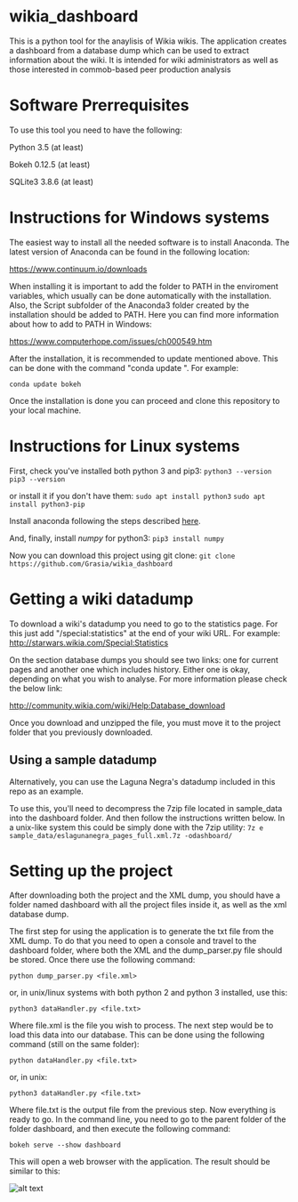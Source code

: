 # wikia_dashboard
This is a python tool for the anaylisis of Wikia wikis. The application creates a dashboard from a database dump which can be used to extract information about the wiki. It is intended for wiki administrators as well as those interested in commob-based peer production analysis

# Software Prerrequisites
To use this tool you need to have the following:

Python 3.5 (at least)
  
Bokeh  0.12.5 (at least)
 
SQLite3 3.8.6 (at least)

# Instructions for Windows systems

The easiest way to install all the needed software is to install Anaconda. The latest version of Anaconda can be found in the following location:
 
 https://www.continuum.io/downloads
 
When installing it is important to add the folder to PATH in the enviroment variables, which usually can be done automatically with the installation. Also, the Script subfolder of the Anaconda3 folder created by the installation should be added to PATH. Here you can find more information about how to add to PATH in Windows:
 
 https://www.computerhope.com/issues/ch000549.htm
 
 After the installation, it is recommended to update mentioned above. This can be done with the command "conda update <package>". For example:
 
`conda update bokeh`

Once the installation is done you can proceed and clone this repository to your local machine.

# Instructions for Linux systems

First, check you've installed both python 3 and pip3:
`python3 --version`
`pip3 --version`

or install it if you don't have them:
`sudo apt install python3`
`sudo apt install python3-pip`

Install anaconda following the steps described [here](https://www.continuum.io/downloads#linux).

And, finally, install *numpy* for python3:
`pip3 install numpy`

Now you can download this project using git clone:
`git clone https://github.com/Grasia/wikia_dashboard`

# Getting a wiki datadump
To download a wiki's datadump you need to go to the statistics page. For this just add "/special:statistics" at the end of your wiki URL. For example:
http://starwars.wikia.com/Special:Statistics

On the section database dumps you should see two links: one for current pages and another one which includes history. Either one is okay, depending on what you wish to analyse. For more information please check the below link:

http://community.wikia.com/wiki/Help:Database_download

Once you download and unzipped the file, you must move it to the project folder that you previously downloaded.

## Using a sample datadump
Alternatively, you can use the Laguna Negra's datadump included in this repo as an example.

To use this, you'll need to decompress the 7zip file located in sample_data into the dashboard folder. And then follow the instructions written below.
In a unix-like system this could be simply done with the 7zip utility:
`7z e sample_data/eslagunanegra_pages_full.xml.7z -odashboard/`

# Setting up the project

After downloading both the project and the XML dump, you should have a folder named dashboard with all the project files inside it, as well as the xml database dump.

The first step for using the application is to generate the txt file from the XML dump. To do that you need to open a console and travel to the dashboard folder, where both the XML and the dump_parser.py file should be stored. Once there use the following command:

`python dump_parser.py <file.xml>`

or, in unix/linux systems with both python 2 and python 3 installed, use this:

`python3 dataHandler.py <file.txt>`

Where file.xml is the file you wish to process. The next step would be to load this data into our database. This can be done using the following command (still on the same folder):

`python dataHandler.py <file.txt>`

or, in unix:

`python3 dataHandler.py <file.txt>`

Where file.txt is the output file from the previous step. Now everything is ready to go. In the command line, you need to go to the parent folder of the folder dashboard, and then execute the following command:

`bokeh serve --show dashboard`

This will open a web browser with the application. The result should be similar to this:

![alt text](https://github.com/Grasia/wikia_dashboard/blob/master/sample_snapshot.PNG)
